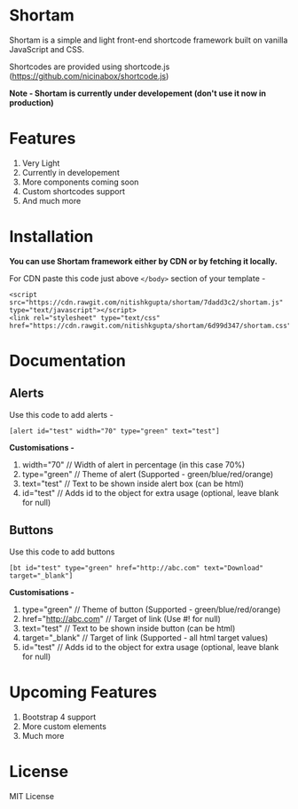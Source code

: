 # Shortam
Shortam is a simple and light front-end shortcode framework built on vanilla JavaScript and CSS. 

Shortcodes are provided using shortcode.js (https://github.com/nicinabox/shortcode.js)

<b>Note - Shortam is currently under developement (don't use it now in production)</b>

# Features
1) Very Light
2) Currently in developement
3) More components coming soon
4) Custom shortcodes support
5) And much more

# Installation

<b>You can use Shortam framework either by CDN or by fetching it locally.</b>

For CDN paste this code just above ```</body>``` section of your template - 

```
<script src="https://cdn.rawgit.com/nitishkgupta/shortam/7dadd3c2/shortam.js" type="text/javascript"></script>
<link rel="stylesheet" type="text/css" href="https://cdn.rawgit.com/nitishkgupta/shortam/6d99d347/shortam.css"/>
```

# Documentation

## Alerts

Use this code to add alerts -

```
[alert id="test" width="70" type="green" text="test"]
```

<B>Customisations -</b>

1) width="70" // Width of alert in percentage (in this case 70%)
2) type="green" // Theme of alert (Supported - green/blue/red/orange)
3) text="test" // Text to be shown inside alert box (can be html)
4) id="test" // Adds id to the object for extra usage (optional, leave blank for null)

## Buttons

Use this code to add buttons

```
[bt id="test" type="green" href="http://abc.com" text="Download" target="_blank"]
```
<B>Customisations -</b>

1) type="green" // Theme of button (Supported - green/blue/red/orange)
2) href="http://abc.com" // Target of link (Use #! for null)
3) text="test" // Text to be shown inside button (can be html)
4) target="_blank" // Target of link (Supported - all html target values)
5) id="test" // Adds id to the object for extra usage (optional, leave blank for null)

# Upcoming Features

1) Bootstrap 4 support
2) More custom elements
3) Much more

# License

MIT License
